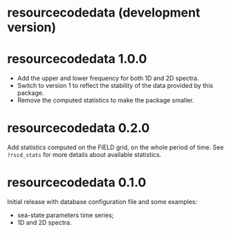 # resourcecodedata (development version)

# resourcecodedata 1.0.0

- Add the upper and lower frequency for both 1D and 2D spectra.
- Switch to version 1 to reflect the stability of the data provided by this package.
- Remove the computed statistics to make the package smaller.

# resourcecodedata 0.2.0

Add statistics computed on the FIELD grid, on the whole period of time. See `?rscd_stats`
for more details about available statistics.

# resourcecodedata 0.1.0

Initial release with database configuration file and some examples:
   - sea-state parameters time series;
   - 1D and 2D spectra.
